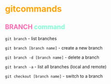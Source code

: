 # <span style="color:orange">gitcommands</span>

## <span style="color:hotpink">BRANCH</span> <span style="color:aquamarine">command</span>

`git branch` - list branches

`git branch [branch name]` - create a new branch

`git branch -d [branch name]` - delete a branch

`git branch -a` - list all branches (local and remote)

`git checkout [branch name]` - switch to a branch